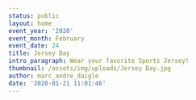 ```yaml
---
status: public
layout: home
event_year: '2020'
event_month: February
event_date: 24
title: Jersey Day
intro_paragraph: Wear your favorite Sports Jersey!
thumbnail: /assets/img/uploads/Jersey Day.jpg
author: marc_andre_daigle
date: '2020-01-21 11:01:46'
---
```


